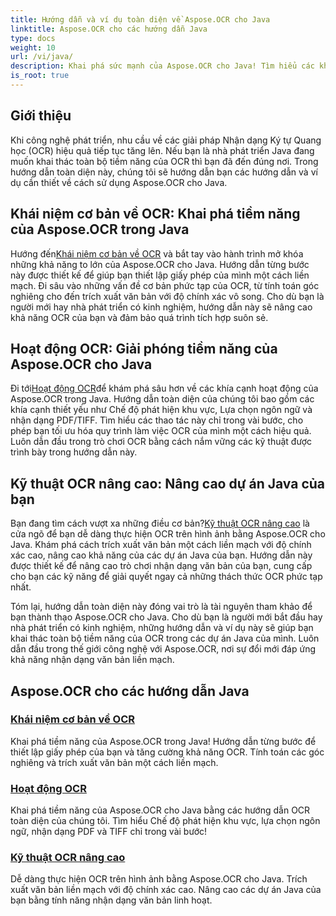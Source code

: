 ```yaml
---
title: Hướng dẫn và ví dụ toàn diện về Aspose.OCR cho Java
linktitle: Aspose.OCR cho các hướng dẫn Java
type: docs
weight: 10
url: /vi/java/
description: Khai phá sức mạnh của Aspose.OCR cho Java! Tìm hiểu các khái niệm cơ bản, hoạt động và kỹ thuật nâng cao của OCR. Thiết lập giấy phép của bạn, phát hiện các khu vực và nâng cao khả năng nhận dạng văn bản một cách dễ dàng.
is_root: true
---
```


## Giới thiệu

Khi công nghệ phát triển, nhu cầu về các giải pháp Nhận dạng Ký tự Quang học (OCR) hiệu quả tiếp tục tăng lên. Nếu bạn là nhà phát triển Java đang muốn khai thác toàn bộ tiềm năng của OCR thì bạn đã đến đúng nơi. Trong hướng dẫn toàn diện này, chúng tôi sẽ hướng dẫn bạn các hướng dẫn và ví dụ cần thiết về cách sử dụng Aspose.OCR cho Java.

## Khái niệm cơ bản về OCR: Khai phá tiềm năng của Aspose.OCR trong Java

 Hướng đến[Khái niệm cơ bản về OCR](./ocr-basics/) và bắt tay vào hành trình mở khóa những khả năng to lớn của Aspose.OCR cho Java. Hướng dẫn từng bước này được thiết kế để giúp bạn thiết lập giấy phép của mình một cách liền mạch. Đi sâu vào những vấn đề cơ bản phức tạp của OCR, từ tính toán góc nghiêng cho đến trích xuất văn bản với độ chính xác vô song. Cho dù bạn là người mới hay nhà phát triển có kinh nghiệm, hướng dẫn này sẽ nâng cao khả năng OCR của bạn và đảm bảo quá trình tích hợp suôn sẻ.

## Hoạt động OCR: Giải phóng tiềm năng của Aspose.OCR cho Java

 Đi tới[Hoạt động OCR](./ocr-operations/)để khám phá sâu hơn về các khía cạnh hoạt động của Aspose.OCR trong Java. Hướng dẫn toàn diện của chúng tôi bao gồm các khía cạnh thiết yếu như Chế độ phát hiện khu vực, Lựa chọn ngôn ngữ và nhận dạng PDF/TIFF. Tìm hiểu các thao tác này chỉ trong vài bước, cho phép bạn tối ưu hóa quy trình làm việc OCR của mình một cách hiệu quả. Luôn dẫn đầu trong trò chơi OCR bằng cách nắm vững các kỹ thuật được trình bày trong hướng dẫn này.

## Kỹ thuật OCR nâng cao: Nâng cao dự án Java của bạn

 Bạn đang tìm cách vượt xa những điều cơ bản?[Kỹ thuật OCR nâng cao](./advanced-ocr-techniques/) là cửa ngõ để bạn dễ dàng thực hiện OCR trên hình ảnh bằng Aspose.OCR cho Java. Khám phá cách trích xuất văn bản một cách liền mạch với độ chính xác cao, nâng cao khả năng của các dự án Java của bạn. Hướng dẫn này được thiết kế để nâng cao trò chơi nhận dạng văn bản của bạn, cung cấp cho bạn các kỹ năng để giải quyết ngay cả những thách thức OCR phức tạp nhất.

Tóm lại, hướng dẫn toàn diện này đóng vai trò là tài nguyên tham khảo để bạn thành thạo Aspose.OCR cho Java. Cho dù bạn là người mới bắt đầu hay nhà phát triển có kinh nghiệm, những hướng dẫn và ví dụ này sẽ giúp bạn khai thác toàn bộ tiềm năng của OCR trong các dự án Java của mình. Luôn dẫn đầu trong thế giới công nghệ với Aspose.OCR, nơi sự đổi mới đáp ứng khả năng nhận dạng văn bản liền mạch.
## Aspose.OCR cho các hướng dẫn Java
### [Khái niệm cơ bản về OCR](./ocr-basics/)
Khai phá tiềm năng của Aspose.OCR trong Java! Hướng dẫn từng bước để thiết lập giấy phép của bạn và tăng cường khả năng OCR. Tính toán các góc nghiêng và trích xuất văn bản một cách liền mạch.
### [Hoạt động OCR](./ocr-operations/)
Khai phá tiềm năng của Aspose.OCR cho Java bằng các hướng dẫn OCR toàn diện của chúng tôi. Tìm hiểu Chế độ phát hiện khu vực, lựa chọn ngôn ngữ, nhận dạng PDF và TIFF chỉ trong vài bước!
### [Kỹ thuật OCR nâng cao](./advanced-ocr-techniques/)
Dễ dàng thực hiện OCR trên hình ảnh bằng Aspose.OCR cho Java. Trích xuất văn bản liền mạch với độ chính xác cao. Nâng cao các dự án Java của bạn bằng tính năng nhận dạng văn bản linh hoạt.